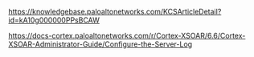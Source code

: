 https://knowledgebase.paloaltonetworks.com/KCSArticleDetail?id=kA10g000000PPsBCAW

https://docs-cortex.paloaltonetworks.com/r/Cortex-XSOAR/6.6/Cortex-XSOAR-Administrator-Guide/Configure-the-Server-Log
